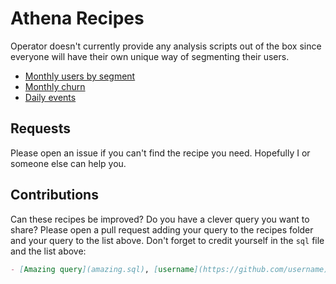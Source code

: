 # Athena Recipes

Operator doesn't currently provide any analysis scripts out of the box since everyone will have their own unique way of
segmenting their users.

- [Monthly users by segment](monthly-segment-users.sql)
- [Monthly churn](churn.sql)
- [Daily events](events.sql)

## Requests

Please open an issue if you can't find the recipe you need. Hopefully I or someone else can help you.

## Contributions

Can these recipes be improved? Do you have a clever query you want to share? Please open a pull request adding your
query to the recipes folder and your query to the list above. Don't forget to credit yourself in the `sql` file and the
list above:

```markdown
- [Amazing query](amazing.sql), [username](https://github.com/username)
```

